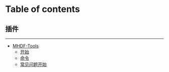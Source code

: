 # Table of contents

## 插件 <a href="#plugin" id="plugin"></a>

***

* [MHDF-Tools](README.md)
  * [开始](mhdf-tools/start.md)
  * [命令](mhdf-tools/command.md)
  * [常见问题开始](mhdf-tools/faq.md)
